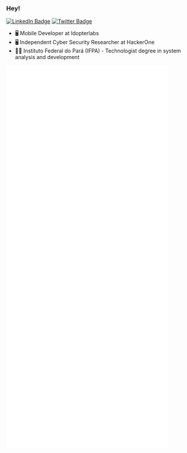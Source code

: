### Hey!

[![LinkedIn Badge](https://img.shields.io/badge/-TiagoDanin-blue?style=for-the-badge&logo=Linkedin&logoColor=white&link=https://www.linkedin.com/in/TiagoDanin/)](https://www.linkedin.com/in/TiagoDanin/)
[![Twitter Badge](https://img.shields.io/badge/-@TiagoDanin-blue?style=for-the-badge&logo=Twitter&logoColor=white&link=https://twitter.com/TiagoDanin/)](https://twitter.com/TiagoDanin/)

- 🖥 Mobile Developer at Idopterlabs
- 🖥 Independent Cyber Security Researcher at HackerOne 
- 👨‍🎓 Instituto Federal do Pará (IFPA) - Technologist degree in system analysis and development

[![metrics](/github-metrics.svg)](https://github.com/TiagoDanin?tab=repositories)
